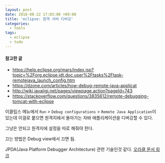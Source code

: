 ```yaml
---
layout: post
date: 2018-08-22 17:03:00 +09:00
title: 'eclipse: 원격 서버 디버깅'
categories:
  - tools
tags:
  - eclipse
  - todo
---
```


#### 참고한 글
- https://help.eclipse.org/mars/index.jsp?topic=%2Forg.eclipse.jdt.doc.user%2Ftasks%2Ftask-remotejava_launch_config.htm
- https://dzone.com/articles/how-debug-remote-java-applicat
- http://wiki.javajigi.net/pages/viewpage.action?pageId=743
- https://stackoverflow.com/questions/3835612/remote-debugging-tomcat-with-eclipse

이클립스 메뉴에서 `Run` > `Debug configurations` > `Remote Java Application`이 있는데 이걸로 붙으면 원격지에서 돌아가는 자바 애플리케이션을 디버깅할 수 있다.

그냥은 안되고 원격지에 설정을 따로 해줘야 한다.

끄는 방법은 Debug view에서 끄면 됨.

JPDA(Java Platform Debugger Architecture) 관련 기술인것 같다. [오라클 문서 링크](https://docs.oracle.com/javase/8/docs/technotes/guides/jpda/index.html)
